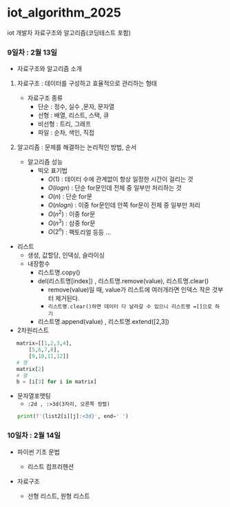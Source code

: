 # iot_algorithm_2025
iot 개발자 자료구조와 알고리즘(코딩테스트 포함)

### 9일차 : 2월 13일
- 자료구조와 알고리즘 소개
1. 자료구조 : 데이터를 구성하고 효율적으로 관리하는 형태
    - 자료구조 종류
        - 단순 : 정수, 실수 ,문자, 문자열
        - 선형 : 배열, 리스트, 스택, 큐
        - 비선형 : 트리, 그래프
        - 파일 : 순차, 색인, 직접

2. 알고리즘 : 문제를 해결하는 논리적인 방법, 순서
    - 알고리즘 성능
        - 빅오 표기법
            - $O(1)$ : 데이터 수에 관계없이 항상 일정한 시간이 걸리는 것
            - $O(log n)$ : 단순 for문인데 전체 중 일부만 처리하는 것
            - $O(n)$ : 단순 for문
            - $O(n log n)$ : 이중 for문인데 안쪽 for문이 전체 중 일부만 처리
            - $O(n^2)$ : 이중 for문
            - $O(n^3)$ : 삼중 for문
            - $O(2^n)$ : 팩토리얼 등등 ...

- 리스트 
    - 생성, 값할당, 인덱싱, 슬라이싱
    - 내장함수 
        - 리스트명.copy() 
        - del(리스트명[index]) , 리스트명.remove(value), 리스트명.clear()
            - remove(value)일 때, value가 리스트에 여러개라면 인덱스 작은 것부터 제거된다.
            - `리스트명.clear()하면 데이터 다 날라갈 수 있으니 리스트명 =[]으로 하기`
        - 리스트명.append(value) , 리스트명.extend([2,3]) 
- 2차원리스트
 ```python
    matrix=[[1,2,3,4],
        [5,6,7,8],
        [9,10,11,12]]
    # 행
    matrix[2]
    # 열
    b = [i[3] for i in matrix]
 ```
- 문자열포맷팅
    - `:2d , :>3d(3자리, 오른쪽 정렬)`
    ```python
    print(f'{list2[i][j]:<3d}', end=' ')
    ```

### 10일차 : 2월 14일
- 파이썬 기초 문법
    - 리스트 컴프리헨션 

- 자료구조
    - 선형 리스트, 원형 리스트
    